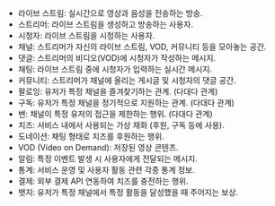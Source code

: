 * 라이브 스트림: 실시간으로 영상과 음성을 전송하는 방송.
* 스트리머: 라이브 스트림을 생성하고 방송하는 사용자.
* 시청자: 라이브 스트림을 시청하는 사용자.
* 채널: 스트리머가 자신의 라이브 스트림, VOD, 커뮤니티 등을 모아놓는 공간.
* 댓글: 스트리머의 비디오(VOD)에 시청자가 작성하는 메시지.
* 채팅: 라이브 스트림 중에 시청자가 입력하는 실시간 메시지.
* 커뮤니티: 스트리머가 채널에 올리는 게시글 및 시청자의 댓글 공간.
* 팔로잉: 유저가 특정 채널을 즐겨찾기하는 관계. (다대다 관계)
* 구독: 유저가 특정 채널을 정기적으로 지원하는 관계. (다대다 관계)
* 밴: 채널이 특정 유저의 접근을 제한하는 행위. (다대다 관계)
* 치즈: 서비스 내에서 사용되는 가상 재화 (후원, 구독 등에 사용).
* 도네이션: 채팅 형태로 치즈를 후원하는 행위.
* VOD (Video on Demand): 저장된 영상 콘텐츠.
* 알림: 특정 이벤트 발생 시 사용자에게 전달되는 메시지.
* 통계: 서비스 운영 및 사용자 활동 관련 각종 통계 정보.
* 결제: 외부 결제 API 연동하여 치즈를 충전하는 행위.
* 뱃지: 유저가 특정 채널에서 특정 활동을 달성했을 때 주어지는 보상.
